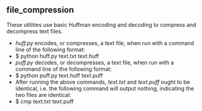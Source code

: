 ## file_compression

These utilities use basic Huffman encoding and decoding to compress and 
decompress text files.

* _huff.py_ encodes, or compresses, a text file, when run with a command line of 
the following format:
 * $ python huff.py text.txt text.huff
* _puff.py_ decodes, or decompresses, a text file, when run with a command line 
of the following format:
 * $ python puff.py text.huff text.puff
* After running the above commands, _text.txt_ and _text.puff_ ought to be 
identical, i.e. the following command will output nothing, indicating the two
files are identical:
 * $ cmp text.txt text.puff

